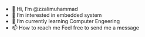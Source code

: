 - 👋 Hi, I’m @zzalimuhammad
- 👀 I’m interested in embedded system
- 🌱 I’m currently learning Computer Engeering
- 📫 How to reach me Feel free to send me a message

<!---
zzalimuhammad/zzalimuhammad is a ✨ special ✨ repository because its `README.md` (this file) appears on your GitHub profile.
You can click the Preview link to take a look at your changes.
--->
